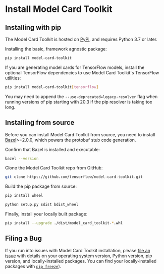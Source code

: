 # Install Model Card Toolkit

## Installing with pip

The Model Card Toolkit is hosted on
[PyPI](https://pypi.org/project/model-card-toolkit/), and requires Python 3.7 or
later.

Installing the basic, framework agnostic package:

```sh
pip install model-card-toolkit
```

If you are generating model cards for TensorFlow models, install the optional TensorFlow dependencies to use Model Card Toolkit's TensorFlow utilities:

```sh
pip install model-card-toolkit[tensorflow]
```

You may need to append the `--use-deprecated=legacy-resolver` flag when running
versions of pip starting with 20.3 if the pip resolver is taking too long.

## Installing from source

Before you can install Model Card Toolkit from source, you need to install
[Bazel](https://bazel.build/install)>=2.0.0, which powers the protobuf stub code
generation.

Confirm that Bazel is installed and executable:

```sh
bazel --version
```

Clone the Model Card Toolkit repo from GitHub:

```sh
git clone https://github.com/tensorflow/model-card-toolkit.git
```

Build the pip package from source:

```sh
pip install wheel

python setup.py sdist bdist_wheel
```

Finally, install your locally built package:

```sh
pip install --upgrade ./dist/model_card_toolkit-*.whl
```

## Filing a Bug

If you run into issues with Model Card Toolkit installation, please
[file an issue](https://github.com/tensorflow/model-card-toolkit/issues/new)
with details on your operating system version, Python version, pip version, and
locally-installed packages. You can find your locally-installed packages with
[`pip freeze`](https://pip.pypa.io/en/stable/reference/pip_freeze/)).
